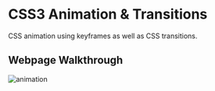 # CSS3 Animation & Transitions
CSS animation using keyframes as well as CSS transitions.

## Webpage Walkthrough

![animation](https://user-images.githubusercontent.com/48667844/55170507-b1b9c280-519c-11e9-89cb-e133f40b490b.gif)
